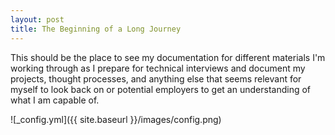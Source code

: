```yaml
---
layout: post
title: The Beginning of a Long Journey
---
```


This should be the place to see my documentation for different materials I'm working through as I prepare for technical interviews and document my projects, thought processes, and anything else that seems relevant for myself to look back on or potential employers to get an understanding of what I am capable of.

<!--more-->

![_config.yml]({{ site.baseurl }}/images/config.png)
